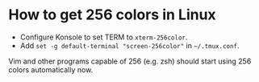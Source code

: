 # How to get 256 colors in Linux

* Configure Konsole to set TERM to `xterm-256color`.
* Add `set -g default-terminal "screen-256color"` in `~/.tmux.conf`.

Vim and other programs capable of 256 (e.g. zsh) should start using 256 colors
automatically now.

